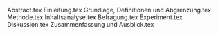 Abstract.tex
Einleitung.tex
Grundlage, Definitionen und Abgrenzung.tex
Methode.tex
Inhaltsanalyse.tex
Befragung.tex
Experiment.tex
Diskussion.tex
Zusammenfassung und Ausblick.tex